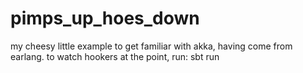 # pimps_up_hoes_down
my cheesy little example to get familiar with akka, having come from earlang.
to watch hookers at the point, run:
sbt run

